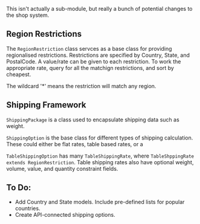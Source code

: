 This isn't actually a sub-module, but really a bunch of potential changes to the shop system.

## Region Restrictions

The `RegionRestriction` class servces as a base class for providing regionalised restrictions.
Restrictions are specified by Country, State, and PostalCode. A value/rate can be given to each
restriction. To work the appropriate rate, query for all the matchign restrictions, and sort
by cheapest.

The wildcard '*' means the restriction will match any region.

## Shipping Framework

`ShippingPackage` is a class used to encapsulate shipping data such as weight.

`ShippingOption` is the base class for different types of shipping calculation.
These could either be flat rates, table based rates, or a

`TableShippingOption` has many `TableShippingRate`, where `TableShppingRate extends RegionRestriction`.
Table shipping rates also have optional weight, volume, value, and quantity constraint fields.

## To Do:

 * Add Country and State models. Include pre-defined lists for popular countries.
 * Create API-connected shipping options.